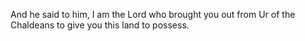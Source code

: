 And he said to him, I am the Lord who brought you out from Ur of the Chaldeans to give you this land to possess.
